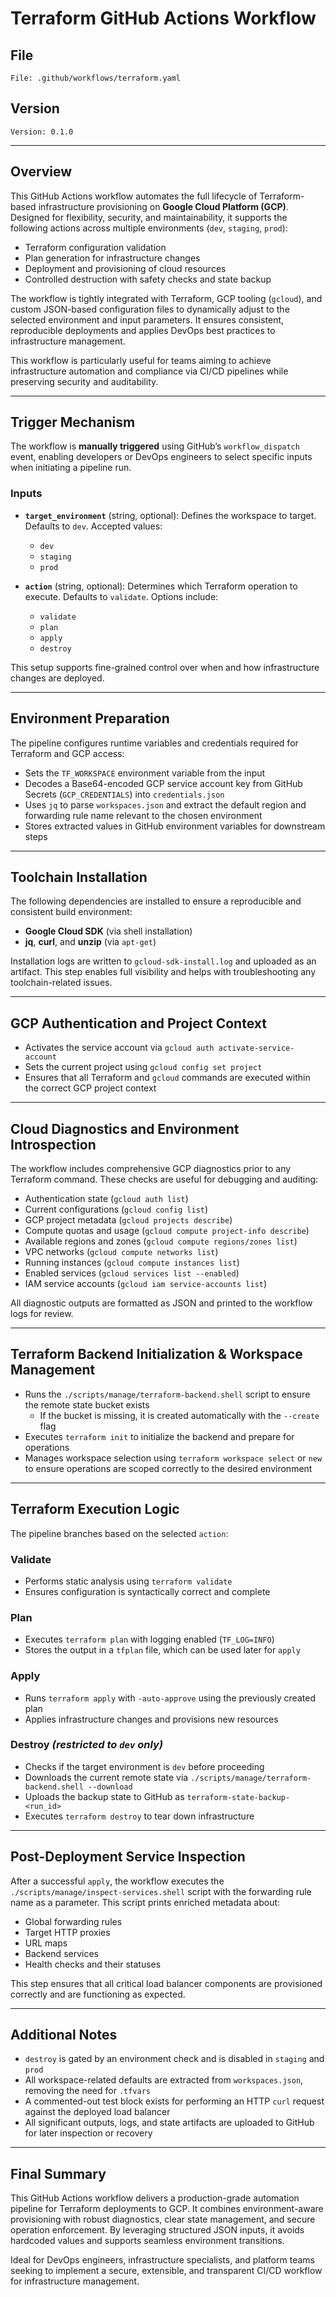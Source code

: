 # Terraform GitHub Actions Workflow

## File
`File: .github/workflows/terraform.yaml`

## Version
`Version: 0.1.0`

---

## Overview
This GitHub Actions workflow automates the full lifecycle of Terraform-based infrastructure provisioning on **Google Cloud Platform (GCP)**. Designed for flexibility, security, and maintainability, it supports the following actions across multiple environments (`dev`, `staging`, `prod`):

- Terraform configuration validation
- Plan generation for infrastructure changes
- Deployment and provisioning of cloud resources
- Controlled destruction with safety checks and state backup

The workflow is tightly integrated with Terraform, GCP tooling (`gcloud`), and custom JSON-based configuration files to dynamically adjust to the selected environment and input parameters. It ensures consistent, reproducible deployments and applies DevOps best practices to infrastructure management.

This workflow is particularly useful for teams aiming to achieve infrastructure automation and compliance via CI/CD pipelines while preserving security and auditability.

---

## Trigger Mechanism

The workflow is **manually triggered** using GitHub’s `workflow_dispatch` event, enabling developers or DevOps engineers to select specific inputs when initiating a pipeline run.

### Inputs
- **`target_environment`** (string, optional): Defines the workspace to target. Defaults to `dev`. Accepted values:
  - `dev`
  - `staging`
  - `prod`

- **`action`** (string, optional): Determines which Terraform operation to execute. Defaults to `validate`. Options include:
  - `validate`
  - `plan`
  - `apply`
  - `destroy`

This setup supports fine-grained control over when and how infrastructure changes are deployed.

---

## Environment Preparation

The pipeline configures runtime variables and credentials required for Terraform and GCP access:

- Sets the `TF_WORKSPACE` environment variable from the input
- Decodes a Base64-encoded GCP service account key from GitHub Secrets (`GCP_CREDENTIALS`) into `credentials.json`
- Uses `jq` to parse `workspaces.json` and extract the default region and forwarding rule name relevant to the chosen environment
- Stores extracted values in GitHub environment variables for downstream steps

---

## Toolchain Installation

The following dependencies are installed to ensure a reproducible and consistent build environment:
- **Google Cloud SDK** (via shell installation)
- **jq**, **curl**, and **unzip** (via `apt-get`)

Installation logs are written to `gcloud-sdk-install.log` and uploaded as an artifact. This step enables full visibility and helps with troubleshooting any toolchain-related issues.

---

## GCP Authentication and Project Context

- Activates the service account via `gcloud auth activate-service-account`
- Sets the current project using `gcloud config set project`
- Ensures that all Terraform and `gcloud` commands are executed within the correct GCP project context

---

## Cloud Diagnostics and Environment Introspection

The workflow includes comprehensive GCP diagnostics prior to any Terraform command. These checks are useful for debugging and auditing:

- Authentication state (`gcloud auth list`)
- Current configurations (`gcloud config list`)
- GCP project metadata (`gcloud projects describe`)
- Compute quotas and usage (`gcloud compute project-info describe`)
- Available regions and zones (`gcloud compute regions/zones list`)
- VPC networks (`gcloud compute networks list`)
- Running instances (`gcloud compute instances list`)
- Enabled services (`gcloud services list --enabled`)
- IAM service accounts (`gcloud iam service-accounts list`)

All diagnostic outputs are formatted as JSON and printed to the workflow logs for review.

---

## Terraform Backend Initialization & Workspace Management

- Runs the `./scripts/manage/terraform-backend.shell` script to ensure the remote state bucket exists
  - If the bucket is missing, it is created automatically with the `--create` flag
- Executes `terraform init` to initialize the backend and prepare for operations
- Manages workspace selection using `terraform workspace select` or `new` to ensure operations are scoped correctly to the desired environment

---

## Terraform Execution Logic

The pipeline branches based on the selected `action`:

### Validate
- Performs static analysis using `terraform validate`
- Ensures configuration is syntactically correct and complete

### Plan
- Executes `terraform plan` with logging enabled (`TF_LOG=INFO`)
- Stores the output in a `tfplan` file, which can be used later for `apply`

### Apply
- Runs `terraform apply` with `-auto-approve` using the previously created plan
- Applies infrastructure changes and provisions new resources

### Destroy *(restricted to `dev` only)*
- Checks if the target environment is `dev` before proceeding
- Downloads the current remote state via `./scripts/manage/terraform-backend.shell --download`
- Uploads the backup state to GitHub as `terraform-state-backup-<run_id>`
- Executes `terraform destroy` to tear down infrastructure

---

## Post-Deployment Service Inspection

After a successful `apply`, the workflow executes the `./scripts/manage/inspect-services.shell` script with the forwarding rule name as a parameter. This script prints enriched metadata about:
- Global forwarding rules
- Target HTTP proxies
- URL maps
- Backend services
- Health checks and their statuses

This step ensures that all critical load balancer components are provisioned correctly and are functioning as expected.

---

## Additional Notes

- `destroy` is gated by an environment check and is disabled in `staging` and `prod`
- All workspace-related defaults are extracted from `workspaces.json`, removing the need for `.tfvars`
- A commented-out test block exists for performing an HTTP `curl` request against the deployed load balancer
- All significant outputs, logs, and state artifacts are uploaded to GitHub for later inspection or recovery

---

## Final Summary

This GitHub Actions workflow delivers a production-grade automation pipeline for Terraform deployments to GCP. It combines environment-aware provisioning with robust diagnostics, clear state management, and secure operation enforcement. By leveraging structured JSON inputs, it avoids hardcoded values and supports seamless environment transitions.

Ideal for DevOps engineers, infrastructure specialists, and platform teams seeking to implement a secure, extensible, and transparent CI/CD workflow for infrastructure management.
